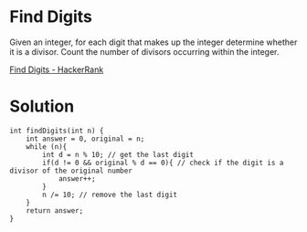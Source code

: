 # Find Digits

Given an integer, for each digit that makes up the integer determine whether it is a divisor. Count the number of divisors occurring within the integer.

[Find Digits - HackerRank](https://www.hackerrank.com/challenges/find-digits/problem?isFullScreen=true)

# Solution

```
int findDigits(int n) {
    int answer = 0, original = n;
    while (n){
        int d = n % 10; // get the last digit
        if(d != 0 && original % d == 0){ // check if the digit is a divisor of the original number
            answer++;
        }
        n /= 10; // remove the last digit
    }
    return answer;
}
```